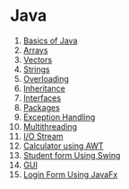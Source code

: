 # Java

1. [Basics of Java](https://github.com/AbhigyanBafna/collegeLabs/blob/main/SY/Java/basicsOfJava.java)
2. [Arrays](https://github.com/AbhigyanBafna/collegeLabs/blob/main/SY/Java/arrays.java)
3. [Vectors]()
4. [Strings]()
5. [Overloading]()
6. [Inheritance]()
7. [Interfaces]()
8. [Packages]()
9. [Exception Handling]()
10. [Multithreading]()
11. [I/O Stream]()
12. [Calculator using AWT]()
13. [Student form Using Swing]()
14. [GUI]()
15. [Login Form Using JavaFx]()
